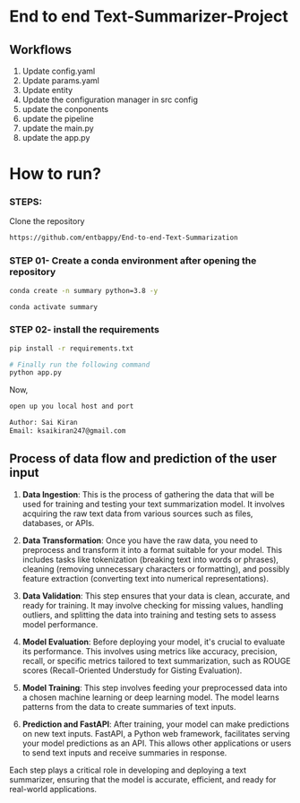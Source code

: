 # End to end Text-Summarizer-Project

## Workflows

1. Update config.yaml
2. Update params.yaml
3. Update entity
4. Update the configuration manager in src config
5. update the conponents
6. update the pipeline
7. update the main.py
8. update the app.py


# How to run?
### STEPS:

Clone the repository

```bash
https://github.com/entbappy/End-to-end-Text-Summarization
```
### STEP 01- Create a conda environment after opening the repository

```bash
conda create -n summary python=3.8 -y
```

```bash
conda activate summary
```


### STEP 02- install the requirements
```bash
pip install -r requirements.txt
```


```bash
# Finally run the following command
python app.py
```

Now,
```bash
open up you local host and port
```


```bash
Author: Sai Kiran
Email: ksaikiran247@gmail.com

```
## Process of data flow and prediction of the user input

1. **Data Ingestion**: This is the process of gathering the data that will be used for training and testing your text summarization model. It involves acquiring the raw text data from various sources such as files, databases, or APIs.

2. **Data Transformation**: Once you have the raw data, you need to preprocess and transform it into a format suitable for your model. This includes tasks like tokenization (breaking text into words or phrases), cleaning (removing unnecessary characters or formatting), and possibly feature extraction (converting text into numerical representations).

3. **Data Validation**: This step ensures that your data is clean, accurate, and ready for training. It may involve checking for missing values, handling outliers, and splitting the data into training and testing sets to assess model performance.

4. **Model Evaluation**: Before deploying your model, it's crucial to evaluate its performance. This involves using metrics like accuracy, precision, recall, or specific metrics tailored to text summarization, such as ROUGE scores (Recall-Oriented Understudy for Gisting Evaluation).

5. **Model Training**: This step involves feeding your preprocessed data into a chosen machine learning or deep learning model. The model learns patterns from the data to create summaries of text inputs.

6. **Prediction and FastAPI**: After training, your model can make predictions on new text inputs. FastAPI, a Python web framework, facilitates serving your model predictions as an API. This allows other applications or users to send text inputs and receive summaries in response.

Each step plays a critical role in developing and deploying a text summarizer, ensuring that the model is accurate, efficient, and ready for real-world applications.
